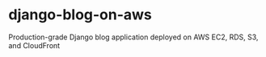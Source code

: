 # django-blog-on-aws
Production-grade Django blog application deployed on AWS EC2, RDS, S3, and CloudFront
